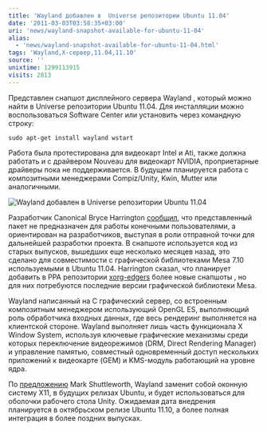 ```yaml
---
title: 'Wayland добавлен в  Universe репозитории Ubuntu 11.04'
date: '2011-03-03T03:58:35+03:00'
uri: 'news/wayland-snapshot-available-for-ubuntu-11-04'
alias: 
  - 'news/wayland-snapshot-available-for-ubuntu-11-04.html'
tags: 'Wayland,X-сервер,11.04,11.10'
source: ''
unixtime: 1299113915
visits: 2813
---
```

Представлен снапшот дисплейного сервера Wayland , который можно найти в Universe репозитории Ubuntu 11.04. Для инсталляции можно воспользоваться Software Center или установить через командную строку:

```
sudo apt-get install wayland wstart
```

Работа была протестирована для видеокарт Intel и Аti, также должна работать и c драйвером Nouveau для видеокарт NVIDIA, проприетарные драйверы пока не поддерживается. В будущем планируется работа с композитными менеджерами Compiz/Unity, Kwin, Mutter или аналогичными.

![Wayland добавлен в  Universe репозитории Ubuntu 11.04 ](img/2011/03/03/03-00/wayland-dnd.jpg)

Разработчик Canonical Bryce Harrington [сообщил](https://lists.ubuntu.com/archives/ubuntu-x/2011-February/001062.html), что представленный пакет не предназначен для работы конечными пользователями, а ориентирован на разработчиков, выступая в роли отправной точки для дальнейшей разработки проекта. В снапшоте используется код из старых выпусков, вышедших еще несколько месяцев назад, это сделано для совместимости с графической библиотеками Mesa 7.10 используемыми в Ubuntu 11.04. Harrington сказал, что планирует добавить в PPA репозитории [xorg-edgers](https://launchpad.net/~xorg-edgers) более новые снапшоты , но для них потребуются последние версии графической библиотеки Mesa.

Wayland написанный на C графический сервер, со встроенным композитным менеджером использующий OpenGL ES, выполняющий роль обработчика входных данных, где весь рендеринг выполняется на клиентской стороне. Wayland выполняет лишь часть функционала X Window System, используя ключевые графические механизмы среди которых переключение видеорежимов (DRM, Direct Rendering Manager) и управление памятью, совместный одновременный доступ нескольких приложений к видеокарте (GEM) и KMS-модуль работающий на уровне ядра.

По [предложению](news/v-ubuntu-displeinyi-server-wayland) Mark Shuttleworth, Wayland заменит собой оконную систему X11, в будущих релизах Ubuntu, и будет использоваться для оболочки рабочего стола Unity. Ожидаемая дата внедрения планируется в октябрьском релизе Ubuntu 11.10, а более полная интеграция в более поздних выпусках.
